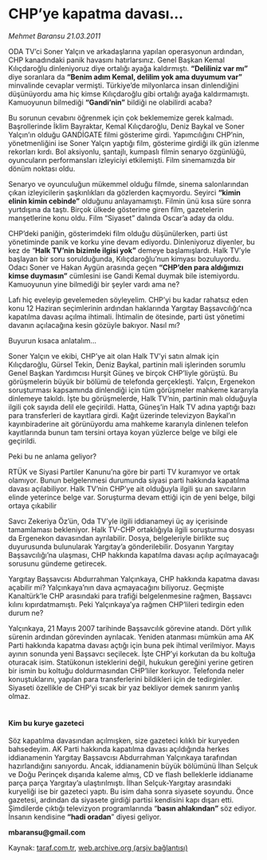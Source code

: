 # CHP’ye kapatma davası...

*Mehmet Baransu 21.03.2011*

<div class="yazi"><p>ODA TV’ci Soner Yalçın ve arkadaşlarına yapılan operasyonun ardından, CHP kanadındaki panik havasını hatırlarsınız. Genel Başkan Kemal Kılıçdaroğlu dinleniyoruz diye ortalığı ayağa kaldırmıştı. <b>“Deliliniz var mı”</b> diye soranlara da <b>“Benim adım Kemal, delilim yok ama duyumum var”</b> minvalinde cevaplar vermişti. Türkiye’de milyonlarca insan dinlendiğini düşünüyordu ama hiç kimse Kılıçdaroğlu gibi ortalığı ayağa kaldırmamıştı. Kamuoyunun bilmediği <b>“Gandi’nin”</b> bildiği ne olabilirdi acaba? </p>
<p>Bu sorunun cevabını öğrenmek için çok beklememize gerek kalmadı. Başrollerinde İklim Bayraktar, Kemal Kılıçdaroğlu, Deniz Baykal ve Soner Yalçın’ın olduğu GANDİGATE filmi gösterime girdi. Yapımcılığını CHP’nin, yönetmenliğini ise Soner Yalçın yaptığı film, gösterime girdiği ilk gün izlenme rekorları kırdı. Bol aksiyonlu, şantajlı, kumpaslı filmin senaryo özgünlüğü, oyuncuların performansları izleyiciyi etkilemişti. Film sinemamızda bir dönüm noktası oldu. </p>
<p>Senaryo ve oyunculuğun mükemmel olduğu filmde, sinema salonlarından çıkan izleyicilerin şaşkınlıkları da gözlerden kaçmıyordu. Seyirci <b>“kimin elinin kimin cebinde”</b> olduğunu anlayamamıştı. Filmin ünü kısa süre sonra yurtdışına da taştı. Birçok ülkede gösterime giren film, gazetelerin manşetlerine konu oldu. Film “Siyaset” dalında Oscar’a aday da oldu. </p>
<p>CHP’deki paniğin, gösterimdeki film olduğu düşünülerken, parti üst yönetiminde panik ve korku yine devam ediyordu. Dinleniyoruz diyenler, bu kez de “<b>Halk TV’nin bizimle ilgisi yok”</b> demeye başlamışlardı. Halk TV’yle başlayan bir soru sorulduğunda, Kılıçdaroğlu’nun kimyası bozuluyordu. Odacı Soner ve Hakan Aygün arasında geçen <b>“CHP’den para aldığımızı kimse duymasın”</b> cümlesini ise Gandi Kemal duymak bile istemiyordu. Kamuoyunun yine bilmediği bir şeyler vardı ama ne?</p>
<p>Lafı hiç eveleyip gevelemeden söyleyelim. CHP’yi bu kadar rahatsız eden konu 12 Haziran seçimlerinin ardından haklarında Yargıtay Başsavcılığı’nca kapatılma davası açılma ihtimali. İhtimalin de ötesinde, parti üst yönetimi davanın açılacağına kesin gözüyle bakıyor. Nasıl mı?  </p>
<p>Buyurun kısaca anlatalım…</p>
<p>Soner Yalçın ve ekibi, CHP’ye ait olan Halk TV’yi satın almak için Kılıçdaroğlu, Gürsel Tekin, Deniz Baykal, partinin mali işlerinden sorumlu Genel Başkan Yardımcısı Hurşit Güneş ve birçok CHP’liyle görüştü. Bu görüşmelerin büyük bir bölümü de telefonda gerçekleşti. Yalçın, Ergenekon soruşturması kapsamında dinlendiği için tüm görüşmeler mahkeme kararıyla dinlemeye takıldı. İşte bu görüşmelerde, Halk TV’nin, partinin malı olduğuyla ilgili çok sayıda delil ele geçirildi. Hatta, Güneş’in Halk TV adına yaptığı bazı para transferleri de kayıtlara girdi. Kağıt üzerinde televizyon Baykal’ın kayınbiraderine ait görünüyordu ama mahkeme kararıyla dinlenen telefon kayıtlarında bunun tam tersini ortaya koyan yüzlerce belge ve bilgi ele geçirildi. </p>
<p>Peki bu ne anlama geliyor? </p>
<p>RTÜK ve Siyasi Partiler Kanunu’na göre bir parti TV kuramıyor ve ortak olamıyor. Bunun belgelenmesi durumunda siyasi parti hakkında kapatılma davası açılabiliyor. Halk TV’nin CHP’ye ait olduğuyla ilgili şu an savcıların elinde yeterince belge var. Soruşturma devam ettiği için de yeni belge, bilgi ortaya çıkabilir  </p>
<p>Savcı Zekeriya Öz’ün, Oda TV’yle ilgili iddianameyi üç ay içerisinde tamamlaması bekleniyor. Halk TV-CHP ortaklığıyla ilgili soruşturma dosyası da Ergenekon davasından ayrılabilir. Dosya, belgeleriyle birlikte suç duyurusunda bulunularak Yargıtay’a gönderilebilir. Dosyanın Yargıtay Başsavcılığı’na ulaşması, CHP hakkında kapatılma davası açılıp açılmayacağı sorusunu gündeme getirecek.</p>
<p>Yargıtay Başsavcısı Abdurrahman Yalçınkaya, CHP hakkında kapatma davası açabilir mi? Yalçınkaya’nın dava açmayacağını biliyoruz. Geçmişte Kanaltürk’le CHP arasındaki para trafiği belgelenmesine rağmen, Başsavcı kılını kıpırdatmamıştı. Peki Yalçınkaya’ya rağmen CHP’lileri tedirgin eden durum ne? </p>
<p>Yalçınkaya, 21 Mayıs 2007 tarihinde Başsavcılık görevine atandı. Dört yıllık sürenin ardından görevinden ayrılacak. Yeniden atanması mümkün ama AK Parti hakkında kapatma davası açtığı için buna pek ihtimal verilmiyor. Mayıs ayının sonunda yeni Başsavcı seçilecek. İşte CHP’yi korkutan da bu koltuğa oturacak isim. Statükonun isteklerini değil, hukukun gereğini yerine getiren bir ismin bu koltuğu doldurmasından CHP’liler korkuyor. Telefonda neler konuştuklarını, yapılan para transferlerini bildikleri için de tedirginler. Siyaseti özellikle de CHP’yi sıcak bir yaz bekliyor demek sanırım yanlış olmaz. </p>
<h4><br/>Kim bu kurye gazeteci</h4>
<p>Söz kapatılma davasından açılmışken, size gazeteci kılıklı bir kuryeden bahsedeyim. AK Parti hakkında kapatılma davası açıldığında herkes iddianamenin Yargıtay Başsavcısı Abdurrahman Yalçınkaya tarafından hazırlandığını sanıyordu. Ancak, iddianamenin büyük bölümünü İlhan Selçuk ve Doğu Perinçek dışarıda kaleme almış, CD ve flash belleklerle iddianame parça parça Yargıtay’a ulaştırılmıştı. İlhan Selçuk-Yargıtay arasındaki kuryeliği ise bir gazeteci yaptı. Bu isim daha sonra siyasete soyundu. Önce gazetesi, ardından da siyasete girdiği partisi kendisini kapı dışarı etti. Şimdilerde çıktığı televizyon programlarında “<b>basın ahlakından”</b> söz ediyor. İnsanın kendisine <b>“hadi oradan</b>” diyesi geliyor.</p>
<p><b>mbaransu@gmail.com</b></p>
</div>

Kaynak: [taraf.com.tr](http://www.taraf.com.tr/mehmet-baransu/makale-chp-ye-kapatma-davasi.htm), [web.archive.org (arşiv bağlantısı)](http://web.archive.org/web/20131107053726/http://www.taraf.com.tr/mehmet-baransu/makale-chp-ye-kapatma-davasi.htm)
